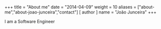 +++
title = "About me"
date = "2014-04-09"
weight = 10
aliases = ["about-me","about-joao-junceira","contact"]
[ author ]
  name = "João Junceira"
+++

I am a Software Engineer
